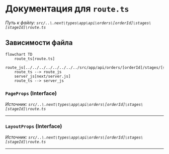 # Документация для `route.ts`

*Путь к файлу: `src/..\.next\types\app\api\orders\[orderId]\stages\[stageId]\route.ts`*

## Зависимости файла

```mermaid
flowchart TD
    route_ts[route.ts]
    route_js[../../../../../../../../src/app/api/orders/[orderId]/stages/[stageId]/route.js]
    route_ts --> route_js
    server_js[next/server.js]
    route_ts --> server_js
```

### `PageProps` (Interface)

*Источник: `src/..\.next\types\app\api\orders\[orderId]\stages\[stageId]\route.ts`*

---
### `LayoutProps` (Interface)

*Источник: `src/..\.next\types\app\api\orders\[orderId]\stages\[stageId]\route.ts`*

---
